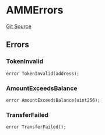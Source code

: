 # AMMErrors
[Git Source](https://github.com/thrackle-io/tron/blob/54f7f9441857e3c2c8f186b9d669a05f288b8209/src/common/IErrors.sol)


## Errors
### TokenInvalid

```solidity
error TokenInvalid(address);
```

### AmountExceedsBalance

```solidity
error AmountExceedsBalance(uint256);
```

### TransferFailed

```solidity
error TransferFailed();
```

